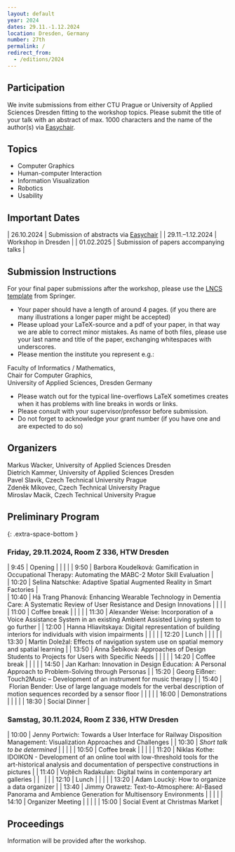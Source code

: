 ```yaml
---
layout: default
year: 2024
dates: 29.11.-1.12.2024
location: Dresden, Germany
number: 27th
permalink: /
redirect_from:
  - /editions/2024
---
```

## Participation

We invite submissions from either CTU Prague or University of Applied Sciences Dresden fitting to the workshop topics. Please submit the title of your talk with an abstract of max. 1000 characters and the name of the author(s) via [Easychair](https://easychair.org/conferences/?conf=wuv2024).

## Topics

* Computer Graphics
* Human-computer Interaction
* Information Visualization
* Robotics
* Usability

## Important Dates

| 26.10.2024 | Submission of abstracts via [Easychair](https://easychair.org/conferences/?conf=wuv2024) |
| 29.11.–1.12.2024 | Workshop in Dresden |
| 01.02.2025 | Submission of papers accompanying talks |

## Submission Instructions

For your final paper submissions after the workshop, please use the [LNCS template]( https://www.springer.com/gp/computer-science/lncs/conference-proceedings-guidelines) from Springer. 

* Your paper should have a length of around 4 pages. (if you there are many illustrations a longer paper might be accepted)
* Please upload your LaTeX-source and a pdf of your paper, in that way we are able to correct minor mistakes. As name of both files, please use your last name and title of the paper, exchanging whitespaces with underscores.
* Please mention the institute you represent e.g.:

Faculty of Informatics / Mathematics,\
Chair for Computer Graphics,\
University of Applied Sciences, Dresden Germany

* Please watch out for the typical line-overflows LaTeX sometimes creates when it has problems with line breaks in words or links.
* Please consult with your supervisor/professor before submission.
* Do not forget to acknowledge your grant number (if you have one and are expected to do so)

## Organizers

Markus Wacker, University of Applied Sciences Dresden\
Dietrich Kammer, University of Applied Sciences Dresden\
Pavel Slavik, Czech Technical University Prague\
Zdeněk Míkovec, Czech Technical University Prague\
Miroslav Macik, Czech Technical University Prague

## Preliminary Program
{: .extra-space-bottom }

### Friday, 29.11.2024, Room Z 336, HTW Dresden

| 9:45 | Opening |
|   |   |
| 9:50 | Barbora Koudelková: Gamification in Occupational Therapy: Automating the MABC-2 Motor Skill Evaluation |	
| 10:20 | Selina Natschke: Adaptive Spatial Augmented Reality in Smart Factories | 	
| 10:40 | Há Trang Phanová: Enhancing Wearable Technology in Dementia Care: A Systematic Review of User Resistance and Design Innovations |
|   |   |
| 11:00 | Coffee break |
|   |   |
| 11:30 | Alexander Weise: Incorporation of a Voice Assistance System in an existing Ambient Assisted Living system to go further |	
| 12:00 | Hanna Hliavitskaya: Digital representation of building interiors for individuals with vision impairments |
|   |   |
| 12:20 | Lunch |
|   |   |
| 13:30 | Martin Doležal: Effects of navigation system use on spatial memory and spatial learning |
| 13:50 | Anna Šebíková: Approaches of Design Students to Projects for Users with Specific Needs |
|   |   |
| 14:20 | Coffee break |
|   |   |
| 14:50 | Jan Karhan: Innovation in Design Education: A Personal Approach to Problem-Solving through Personas |
| 15:20 | Georg Eißner: Touch2Music – Development of an instrument for music therapy |
| 15:40 | Florian Bender: Use of large language models for the verbal description of motion sequences recorded by a sensor floor |
|   |   |
| 16:00 | Demonstrations |
|   |   |
| 18:30 | Social Dinner |

### Samstag, 30.11.2024, Room Z 336, HTW Dresden

| 10:00 | Jenny Portwich: Towards a User Interface for Railway Disposition Management: Visualization Approaches and Challenges |
| 10:30 | *Short talk to be determined* |
|   |   |
| 10:50 | Coffee break |
|   |   |
| 11:20 | Niklas Kothe: IDOIKON - Development of an online tool with low-threshold tools for the art-historical analysis and documentation of perspective constructions in pictures |
| 11:40 | Vojtěch Radakulan: Digital twins in contemporary art galleries |
|   |   |
| 12:10 | Lunch |
|   |   |
| 13:20 | Adam Loucký: How to organize a data organizer	|
| 13:40 | Jimmy Orawetz: Text-to-Atmosphere:  AI-Based Panorama and Ambience Generation for Multisensory Environments |
|   |   |
| 14:10 | Organizer Meeting |
|   |   |
| 15:00 | Social Event at Christmas Market |

## Proceedings

Information will be provided after the workshop.

